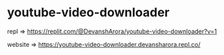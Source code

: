 # youtube-video-downloader
 
repl => https://replit.com/@DevanshArora/youtube-video-downloader?v=1

website => https://youtube-video-downloader.devansharora.repl.co/
